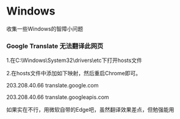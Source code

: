 # Windows
收集一些Windows的智障小问题

### Google Translate 无法翻译此网页

1.在C:\Windows\System32\drivers\etc下打开hosts文件

2.在hosts文件中添加如下映射，然后重启Chrome即可。

  203.208.40.66 translate.google.com
  
  203.208.40.66 translate.googleapis.com

如果实在不行，用微软自带的Edge吧，虽然翻译效果差点，但勉强能用
